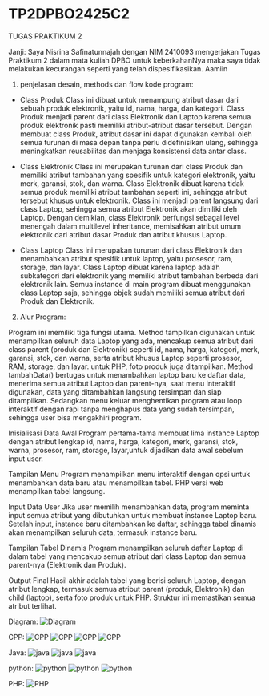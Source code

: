 # TP2DPBO2425C2
TUGAS PRAKTIKUM 2

Janji:
Saya Nisrina Safinatunnajah dengan NIM 2410093 mengerjakan Tugas Praktikum 2 dalam mata kuliah DPBO untuk keberkahanNya maka saya tidak melakukan kecurangan seperti yang telah dispesifikasikan. Aamiin

1. penjelasan desain, methods dan flow kode program:
- Class Produk
Class ini dibuat untuk menampung atribut dasar dari sebuah produk elektronik, yaitu id, nama, harga, dan kategori. Class Produk menjadi parent dari class Elektronik dan Laptop karena semua produk elektronik pasti memiliki atribut-atribut dasar tersebut. Dengan membuat class Produk, atribut dasar ini dapat digunakan kembali oleh semua turunan di masa depan tanpa perlu didefinisikan ulang, sehingga meningkatkan reusabilitas dan menjaga konsistensi data antar class.

- Class Elektronik
Class ini merupakan turunan dari class Produk dan memiliki atribut tambahan yang spesifik untuk kategori elektronik, yaitu merk, garansi, stok, dan warna. Class Elektronik dibuat karena tidak semua produk memiliki atribut tambahan seperti ini, sehingga atribut tersebut khusus untuk elektronik. Class ini menjadi parent langsung dari class Laptop, sehingga semua atribut Elektronik akan dimiliki oleh Laptop. Dengan demikian, class Elektronik berfungsi sebagai level menengah dalam multilevel inheritance, memisahkan atribut umum elektronik dari atribut dasar Produk dan atribut khusus Laptop.

- Class Laptop
Class ini merupakan turunan dari class Elektronik dan menambahkan atribut spesifik untuk laptop, yaitu prosesor, ram, storage, dan layar. Class Laptop dibuat karena laptop adalah subkategori dari elektronik yang memiliki atribut tambahan berbeda dari elektronik lain. Semua instance di main program dibuat menggunakan class Laptop saja, sehingga objek sudah memiliki semua atribut dari Produk dan Elektronik.

2. Alur Program:

Program ini memiliki tiga fungsi utama. Method tampilkan digunakan untuk menampilkan seluruh data Laptop yang ada, mencakup semua atribut dari class parent (produk dan Elektronik) seperti id, nama, harga, kategori, merk, garansi, stok, dan warna, serta atribut khusus Laptop seperti prosesor, RAM, storage, dan layar. untuk PHP, foto produk juga ditampilkan. Method tambahData() bertugas untuk menambahkan laptop baru ke daftar data, menerima semua atribut Laptop dan parent-nya, saat menu interaktif digunakan, data yang ditambahkan langsung tersimpan dan siap ditampilkan. Sedangkan menu keluar menghentikan program atau loop interaktif dengan rapi tanpa menghapus data yang sudah tersimpan, sehingga user bisa mengakhiri program.

Inisialisasi Data Awal
Program pertama-tama membuat lima instance Laptop dengan atribut lengkap id, nama, harga, kategori, merk, garansi, stok, warna, prosesor, ram, storage, layar,untuk dijadikan data awal sebelum input user. 

Tampilan Menu
Program menampilkan menu interaktif dengan opsi untuk menambahkan data baru atau menampilkan tabel. PHP versi web menampilkan tabel langsung.

Input Data User
Jika user memilih menambahkan data, program meminta input semua atribut yang dibutuhkan untuk membuat instance Laptop baru. Setelah input, instance baru ditambahkan ke daftar, sehingga tabel dinamis akan menampilkan seluruh data, termasuk instance baru.

Tampilan Tabel Dinamis
Program menampilkan seluruh daftar Laptop di dalam tabel yang mencakup semua atribut dari class Laptop dan semua parent-nya (Elektronik dan Produk).

Output Final
Hasil akhir adalah tabel yang berisi seluruh Laptop, dengan atribut lengkap, termasuk semua atribut parent (produk, Elektronik) dan child (laptop), serta foto produk untuk PHP. Struktur ini memastikan semua atribut terlihat.

Diagram:
![Diagram](diagram/TP2.drawio.png)

CPP:
![CPP](cpp/dokumentasi/CPPTP2_1.png)
![CPP](cpp/dokumentasi/CPPTP2_2.png)
![CPP](cpp/dokumentasi/CPPTP2_3.png)
![CPP](cpp/dokumentasi/CPPTP2_4.png)

Java:
![java](java/dokumentasi/Screenshot1801.png)
![java](java/dokumentasi/Screenshot1802.png)
![java](java/dokumentasi/Screenshot1803.png)

python:
![python](python/dokumentasi/Screenshot1797.png)
![python](python/dokumentasi/Screenshot1798.png)
![python](python/dokumentasi/Screenshot1799.png)

PHP:
![PHP](php/dokumentasi/Screenshot1805.png)



